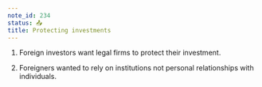 ```yaml
---
note_id: 234
status: 📤
title: Protecting investments
---
```


1. Foreign investors want legal firms to protect their investment.

2. Foreigners wanted to rely on institutions not personal relationships with individuals.